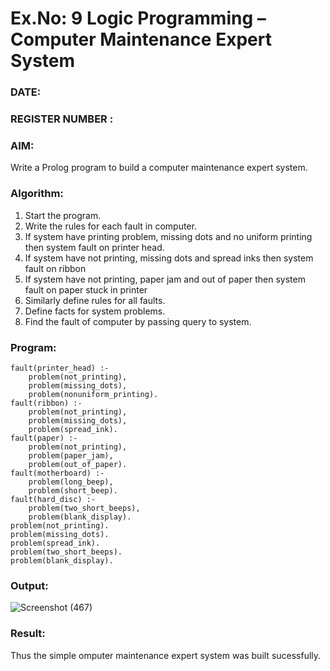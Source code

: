 # Ex.No: 9  Logic Programming –  Computer Maintenance Expert System
### DATE:                                                                            
### REGISTER NUMBER : 
### AIM: 
Write a Prolog program to build a computer maintenance expert system.
###  Algorithm:
1. Start the program.
2. Write the rules for each fault in computer.
3. If system have printing problem, missing dots and no uniform printing then system fault on printer head.
4. If system have not printing, missing dots and spread inks then system fault on ribbon
5. If system have not printing, paper jam and out of paper then system fault on paper stuck in printer
6. Similarly define rules for all faults.
7. Define facts for system problems.
8. Find the fault of computer by passing query to system.
     
### Program:
```
fault(printer_head) :-
    problem(not_printing),
    problem(missing_dots),
    problem(nonuniform_printing).
fault(ribbon) :-
    problem(not_printing),
    problem(missing_dots),
    problem(spread_ink).
fault(paper) :-
    problem(not_printing),
    problem(paper_jam),
    problem(out_of_paper).
fault(motherboard) :-
    problem(long_beep),
    problem(short_beep).
fault(hard_disc) :-
    problem(two_short_beeps),
    problem(blank_display).
problem(not_printing).
problem(missing_dots).
problem(spread_ink).
problem(two_short_beeps).
problem(blank_display).
```


### Output:

![Screenshot (467)](https://github.com/Dhivya-bharathi88/AI_Lab_2023-24/assets/128019999/1caf8366-d541-4105-bc4c-16e0abe6eb1f)


### Result:
Thus the simple omputer maintenance expert system was built sucessfully.
